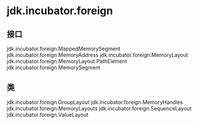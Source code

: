 # jdk.incubator.foreign

## 接口

jdk.incubator.foreign.MappedMemorySegment
jdk.incubator.foreign.MemoryAddress
jdk.incubator.foreign.MemoryLayout
jdk.incubator.foreign.MemoryLayout.PathElement
jdk.incubator.foreign.MemorySegment

## 类

jdk.incubator.foreign.GroupLayout
jdk.incubator.foreign.MemoryHandles
jdk.incubator.foreign.MemoryLayouts
jdk.incubator.foreign.SequenceLayout
jdk.incubator.foreign.ValueLayout




